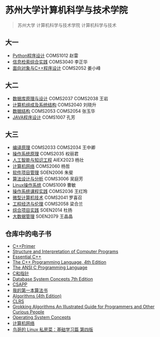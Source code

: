 # 苏州大学计算机科学与技术学院


> 苏州大学 计算机科学与技术学院 计算机科学与技术

## 大一

+ [Python程序设计](Python) COMS1012 赵雷
+ [信息检索综合实践](Information_Retrieval_practice) COMS3040 李正华
+ [面向对象与C++程序设计](C++) COMS2052 姜小峰



## 大二

+ [数据库原理与设计](Principles_and_Designing_of_DB) COMS2037 COMS2038 王岩
+ [计算机组成及系统结构](Computer_Composition_and_System_Structure) COMS2040 刘晓升
+ [数据结构](Data_Structure) COMS2053 COMS2054 张玉华
+ [JAVA程序设计](JAVA) COMS1007 孔芳

## 大三

+ [编译原理](Compilers_Principles) COMS2033 COMS2034 王中卿
+ [操作系统原理](Operating_System) COMS2035 权丽君
+ [人工智能与知识工程](Artificial_Intelligence_and_Knowledge_Project) AIEX2023 杨壮
+ [计算机网络](Computer_Network) COMS2060 杨哲
+ [软件项目管理](Software_Project_Management) SOEN2006 朱斐
+ [算法设计与分析](Algorithm_Design) COMS3006 吴庭芳
+ [Linux操作系统](Linux_Operating_System) COMS1009 曹敏
+ [操作系统课程实践](OS_experiment) COMS2036 王红玲 
+ [微型计算机技术]() COMS2041 罗喜召
+ [工程经济与伦理]()  COMS2058 梁合兰
+ [综合项目实践]() SOEN2014 杜扬
+ [大数据管理]() SOEN2079  王晶晶

## 仓库中的电子书

+   [C++Primer](C++/Books/C++Primer.pdf)
+   [Structure and Interpretation of Computer Programs](C++/Books/sicp.pdf)
+   [Essential C++](C++/Books/Essential-C++.pdf)
+   [The C++ Programming Language, 4th Edition](C++/Books/TheC++Programming-Language-4th-Edition.pdf)
+   [The ANSI C Programming Language](C++/Books/The-ANSI-C-Programming-Language.pdf)
+   [C和指针](C++/Books/C和指针.epub)
+   [Database System Concepts 7th Edition](Principles_and_Designing_of_DB/Books/Database-System-Concepts-7th-Edition.pdf)
+   [CSAPP](Computer_Composition_and_System_Structure/books/Computer-Systems-A-Programmer’s-Perspective.pdf)
+   [我的第一本算法书](Data_Structure/Books/我的第一本算法书.pdf)
+   [Algorithms (4th Edition)](Data_Structure/Books/Algorithms-4th-Edition.pdf)
+   [CLRS](Data_Structure/Books/Introduction%20to%20Algorithms.pdf)
+   [Grokking Algorithms An Illustrated Guide for Programmers and Other Curious People](Data_Structure/Books/Grokking%20Algorithms%20An%20Illustrated%20Guide%20for%20Programmers%20and%20Other%20Curious%20People.pdf)
+   [Operating System Concepts](Operating_System/books/Operating.System.Concepts.10th.Edition.pdf)
+   [计算机网络](Computer_Network/Books/计算机网络%20第7版.epub)
+   [鸟哥的 Linux 私房菜：基础学习篇 第四版](Linux_Operating_System/Books/鸟哥的%20Linux%20私房菜：基础学习篇%20第四版.pdf)